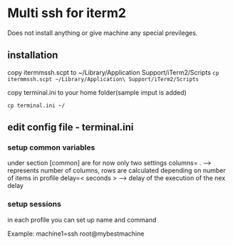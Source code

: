 # Multi ssh for iterm2

Does not install anything or give machine any special previleges.

## installation
copy  itermmssh.scpt to ~/Library/Application Support/iTerm2/Scripts 
```cp itermmssh.scpt ~/Library/Application\ Support/iTerm2/Scripts```

copy terminal.ini to your home folder(sample imput is added)

```cp terminal.ini ~/```

## edit config file - terminal.ini

### setup common variables
under section [common] are for now only two settings
columns=<number> . --> represents number of columns, rows are calculated depending on number of items in profile
delay=< seconds > --> delay of the execution of the nex delay
### setup sessions
in each profile you can set up
name and command

Example: machine1=ssh root@mybestmachine

